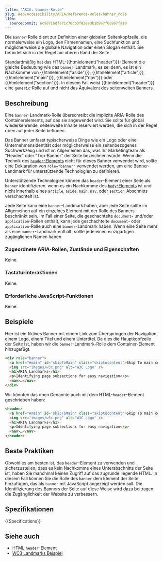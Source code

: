 ```yaml
---
title: "ARIA: banner-Rolle"
slug: Web/Accessibility/ARIA/Reference/Roles/banner_role
l10n:
  sourceCommit: ec98716dfe71c78db3f82ee3b1b9e7f68997fa19
---
```


Die `banner`-Rolle dient zur Definition einer globalen Seitenkopfzeile, die normalerweise ein Logo, den Firmennamen, eine Suchfunktion und möglicherweise die globale Navigation oder einen Slogan enthält. Sie befindet sich in der Regel am oberen Rand der Seite.

Standardmäßig hat das HTML-{{htmlelement("header")}}-Element die gleiche Bedeutung wie das `banner`-Landmark, es sei denn, es ist ein Nachkomme von {{htmlelement("aside")}}, {{htmlelement("article")}}, {{htmlelement("main")}}, {{htmlelement("nav")}} oder {{htmlelement("section")}}. In diesem Fall weist {{htmlelement("header")}} eine [`generic`](/de/docs/Web/Accessibility/ARIA/Reference/Roles/generic_role)-Rolle auf und nicht das Äquivalent des seitenweiten Banners.

## Beschreibung

Eine `banner`-Landmark-Rolle überschreibt die implizite ARIA-Rolle des Containerelements, auf das sie angewendet wird. Sie sollte für global wiederkehrende, seitenweite Inhalte reserviert werden, die sich in der Regel oben auf jeder Seite befinden.

Das Banner umfasst typischerweise Dinge wie ein Logo oder eine Unternehmensidentität oder möglicherweise ein seitenbezogenes Suchwerkzeug und ist im Allgemeinen das, was Ihr Marketingteam als "Header" oder "Top-Banner" der Seite bezeichnen würde. Wenn die Technik des [`header`-Elements](/de/docs/Web/HTML/Element/header) nicht für dieses Banner verwendet wird, sollte eine Deklaration von `role="banner"` verwendet werden, um eine Banner-Landmark für unterstützende Technologien zu definieren.

Unterstützende Technologien können das `header`-Element einer Seite als `banner` identifizieren, wenn es ein Nachkomme des [`body`-Elements](/de/docs/Web/HTML/Element/body) ist und nicht innerhalb eines `article`, `aside`, `main`, `nav`, oder `section`-Abschnitts verschachtelt ist.

Jede Seite kann eine `banner`-Landmark haben, aber jede Seite sollte im Allgemeinen auf ein einzelnes Element mit der Rolle des Banners beschränkt sein. Im Fall einer Seite, die geschachtelte `document`- und/oder `application`-Rollen enthält, kann jede geschachtelte `document`- oder `application`-Rolle auch eine `banner`-Landmark haben. Wenn eine Seite mehr als eine `banner`-Landmark enthält, sollte jede einen einzigartigen zugänglichen Namen haben.

### Zugeordnete ARIA-Rollen, Zustände und Eigenschaften

Keine.

### Tastaturinteraktionen

Keine.

### Erforderliche JavaScript-Funktionen

Keine.

## Beispiele

Hier ist ein fiktives Banner mit einem Link zum Überspringen der Navigation, einem Logo, einem Titel und einem Untertitel. Da dies die Hauptkopfzeile der Seite ist, haben wir die `banner`-Landmark-Rolle dem Container-Element hinzugefügt.

```html
<div role="banner">
  <a href="#main" id="skipToMain" class="skiptocontent">Skip To main content</a>
  <img src="images/w3c.png" alt="W3C Logo" />
  <h1>ARIA Landmarks</h1>
  <p>Identifying page subsections for easy navigation</p>
  <nav>…</nav>
</div>
```

Wir könnten das oben Genannte auch mit dem HTML-`header`-Element geschrieben haben:

```html
<header>
  <a href="#main" id="skipToMain" class="skiptocontent">Skip To main content</a>
  <img src="images/w3c.png" alt="W3C Logo" />
  <h1>ARIA Landmarks</h1>
  <p>Identifying page subsections for easy navigation</p>
  <nav>…</nav>
</header>
```

## Beste Praktiken

Obwohl es am besten ist, das `header`-Element zu verwenden und sicherzustellen, dass es kein Nachkomme eines Unterabschnitts der Seite ist, haben Sie manchmal keinen Zugriff auf das zugrunde liegende HTML. In diesem Fall können Sie die Rolle des `banner` dem Element der Seite hinzufügen, das als `banner` mit JavaScript angezeigt werden soll. Die Identifizierung des Banners der Seite auf diese Weise wird dazu beitragen, die Zugänglichkeit der Website zu verbessern.

## Spezifikationen

{{Specifications}}

## Siehe auch

- [HTML `header`-Element](/de/docs/Web/HTML/Element/header)
- [WC3 Landmarks Beispiel](https://www.w3.org/WAI/ARIA/apg/patterns/landmarks/examples/banner.html)
